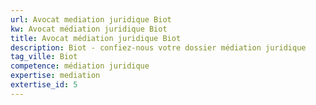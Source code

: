 ```yaml
---
url: Avocat mediation juridique Biot
kw: Avocat médiation juridique Biot
title: Avocat médiation juridique Biot
description: Biot - confiez-nous votre dossier médiation juridique
tag_ville: Biot
competence: médiation juridique
expertise: mediation
extertise_id: 5
---
```


